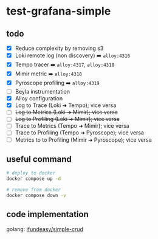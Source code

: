 # test-grafana-simple

## todo
- [x] Reduce complexity by removing s3
- [x] Loki remote log (non discovery) ➡️ `alloy:4316`
- [x] Tempo tracer ➡️ `alloy:4317`, `alloy:4318`
- [x] Mimir metric ➡️ `alloy:4318`
- [x] Pyroscope profiling ➡️ `alloy:4319`
- [ ] Beyla instrumentation
- [x] Alloy configuration
- [x] Log to Trace (Loki ➜ Tempo); vice versa
- [ ] ~~Log to Metrics (Loki ➜ Mimir); vice versa~~
- [ ] ~~Log to Profiling (Loki ➜ Mimir); vice versa~~
- [ ] Trace to Metrics (Tempo ➜ Mimir); vice versa
- [ ] Trace to Profiling (Tempo ➜ Pyroscope); vice versa
- [ ] Metrics to to Profiling (Mimir ➜ Pyroscope); vice versa

## useful command
```bash
# deploy to docker
docker compose up -d

# remove from docker
docker compose down -v
```

## code implementation
golang: [ifundeasy/simple-crud](https://github.com/ifundeasy/simple-crud)

